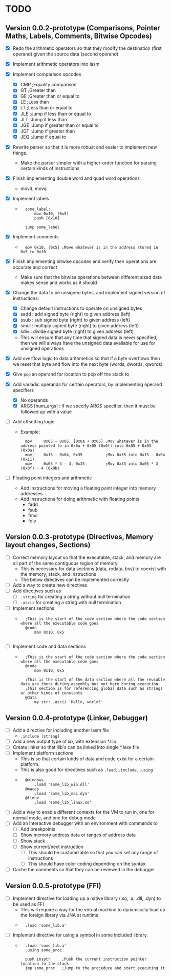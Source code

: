 # TODO

## Version 0.0.2-prototype (Comparisons, Pointer Maths, Labels, Comments, Bitwise Opcodes)
* [x] Redo the arithmetic operators so that they modify the destination (first operand) given the source data (second operand)
* [x] Implement arithmetic operators into lasm
* [x] Implement comparison opcodes
    - [x] CMP ;Equality comparison
    - [x] GT ;Greater than
    - [x] GE ;Greater than or equal to
    - [x] LE ;Less than
    - [x] LT ;Less than or equal to
    - [x] JLE ;Jump if less than or equal to
    - [x] JLT ;Jump if less than
    - [x] JGE ;Jump if greater than or equal to
    - [x] JGT ;Jump if greater than
    - [x] JEQ  ;Jump if equal to
* [x] Rewrite parser so that it is more robust and easier to implement new things.
    - Make the parser simpler with a higher-order function for parsing certain kinds of instructions
* [x] Finish implementing double word and quad word operations
    - movd, movq
* [x] Implement labels
    - ```
        some_label:
            mov 0x10, [0x5]
            push [0x10]
      
        jump some_label
      ```
* [x] Implement comments
    - ```
        mov 0x10, [0x5] ;Move whatever is in the address stored in 0x5 to 0x10
      ```
* [x] Finish implementing bitwise opcodes and verify their operations are accurate and correct
    - Make sure that the bitwise operations between different sized data makes sense and works as it should
    
* [x] Change the data to be unsigned bytes, and implement signed version of instructions:
    - [x] Change default instructions to operate on unsigned bytes
    - [x] sadd : add signed byte (right) to given address (left)
    - [x] ssub : sub signed byte (right) to given address (left)
    - [x] smul : multiply signed byte (right) to given address (left)
    - [x] sdiv : divide signed byte (right) to given address (left)
    
    - This will ensure that any time that signed data is never specified, then we will always have the unsigned data available for use for unsigned operations

* [x] Add overflow logic to data arithmetics so that if a byte overflows then we reset that byte and flow into the next byte (words, dwords, qwords)
* [x] Give `pop` an operand for location to pop off the stack to

* [x] Add variadic operands for certain operators, by implementing operand specifiers
    - [x] No operands
    - [x] ARGS [num_args] : If we specify ARGS specifier, then it must be followed up with a value
* [ ] Add offsetting logic
    - Example:
      ```
        mov     0x05 + 0x05, [0x0a + 0x05] ;Mov whatever is in the address pointed to in 0x0a + 0x05 (0x0f) into 0x05 + 0x05 (0x0a)
        mov     0x15 - 0x04, 0x35          ;Mov 0x35 into 0x15 - 0x04 (0x11)
        mov     0x05 * 3 - 4, 0x35         ;Mov 0x35 into 0x05 * 3 (0x0f) - 4 (0x0b)
      ```
* [ ] Floating point integers and arithmetic
    - Add instructions for moving a floating point integer into memory addresses
    - Add instructions for doing arithmetic with floating points
        - fadd
        - fsub
        - fmul
        - fdiv

## Version 0.0.3-prototype (Directives, Memory layout changes, Sections)
* [ ] Correct memory layout so that the executable, stack, and memory are all part of the same contiguous region of memory.
    - This is necessary for data sections (data, rodata, bss) to coexist with the memory, stack, and instructions
    - The below directives can be implemented correctly
* [ ] Add a way to create new directives
* [ ] Add directives such as
    - [ ] `.string` for creating a string without null termination
    - [ ] `.ascii` for creating a string with null termination
* [ ] Implement sections
    - ```
        ;This is the start of the code section where the code section where all the executable code goes
        @code
            mov 0x10, 0x5
        
      ```
* [ ] Implement code and data sections
    - ```
        ;This is the start of the code section where the code section where all the executable code goes
        @code
            mov 0x10, 0x5
      
        ;This is the start of the data section where all the reusable data are there during assembly but not here during execution.
        ;This section is for referencing global data such as strings or other kinds of constants
        @data
            my_str: .ascii 'Hello, world!'
      ```
    
## Version 0.0.4-prototype (Linker, Debugger)
* [ ] Add a directive for including another lasm file
    - `.include [string]`
* [ ] Add a new output type of *lib*, with extension *.llib
* [ ] Create linker so that llib's can be linked into single *.lexe file
* [ ] Implement platform sections
    - This is so that certain kinds of data and code exist for a certain platform.
    - This is also good for directives such as `.load`, `.include`, `.using`
    - ```
        @windows
            .load 'some_lib_win.dll'
        @macos
            .load 'some_lib_mac.dyn'
        @linux
            .load 'some_lib_linux.so'
      ```
* [ ] Add a way to enable different contexts for the VM to run in, one for normal mode, and one for debug mode
* [ ] Add an interactive debugger with an environment with commands to
    - [ ] Add breakpoints
    - [ ] Show memory address data or ranges of address data
    - [ ] Show stack
    - [ ] Show current/next instruction
        - [ ] This should be customizable so that you can set any range of instructions
        - [ ] This should have color coding depending on the syntax
* [ ] Cache the comments so that they can be reviewed in the debugger

## Version 0.0.5-prototype (FFI)
* [ ] Implement directive for loading up a native library (.so, .a, .dll, .dyn) to be used as FFI
    - This will require a way for the virtual machine to dynamically load up the foreign library via JNA at runtime
    - ```
        .load 'some_lib.a'
      ```
* [ ] Implement directive for using a symbol in some included library.
    - ```
        .load 'some_lib.a'
        .using some_proc
        
        push insptr     ;Push the current instruction pointer location to the stack
        jmp some_proc   ;Jump to the procedure and start executing it
      ```